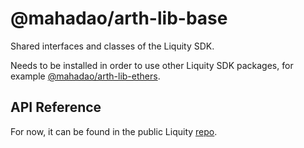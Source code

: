 # @mahadao/arth-lib-base

Shared interfaces and classes of the Liquity SDK.

Needs to be installed in order to use other Liquity SDK packages, for example [@mahadao/arth-lib-ethers](https://www.npmjs.com/package/@mahadao/arth-lib-ethers).

## API Reference

For now, it can be found in the public Liquity [repo](https://github.com/liquity/liquity/blob/master/docs/sdk/lib-base.md).
